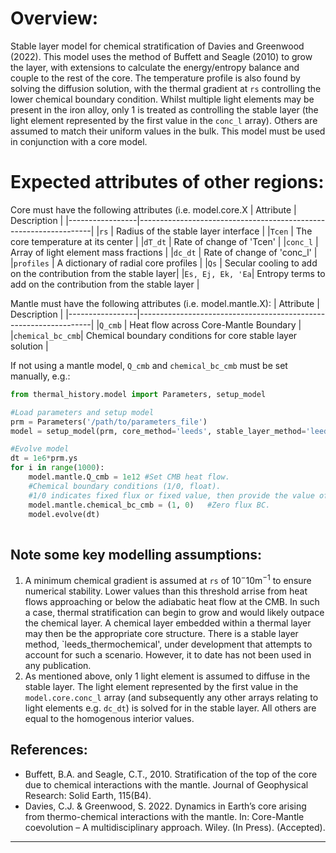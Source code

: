 # Overview:

Stable layer model for chemical stratification of Davies and Greenwood (2022). This model uses the method of Buffett and Seagle (2010) to grow the layer, with extensions to calculate the energy/entropy balance and couple to the rest of the core. The temperature profile is also found by solving the diffusion solution, with the thermal gradient at `rs` controlling the lower chemical boundary condition. Whilst multiple light elements may be present in the iron alloy, only 1 is treated as controlling the stable layer (the light element represented by the first value in the `conc_l` array). Others are assumed to match their uniform values in the bulk. This model must be used in conjunction with a core model.

# Expected attributes of other regions:

Core must have the following attributes (i.e. model.core.X
| Attribute       |            Description                                           |
|-----------------|------------------------------------------------------------------|
|`rs`             |  Radius of the stable layer interface                            |
|`Tcen`           |  The core temperature at its center                              |
|`dT_dt`          |  Rate of change of 'Tcen'                                        |
|`conc_l`         |  Array of light element mass fractions                           |
|`dc_dt`          |  Rate of change of 'conc_l'                                      |
|`profiles`       |  A dictionary of radial core profiles                            |
|`Qs`             |  Secular cooling to add on the contribution from the stable layer|
|`Es, Ej, Ek, 'Ea`|  Entropy terms to add on the contribution from the stable layer  |

Mantle must have the following attributes (i.e. model.mantle.X):
| Attribute       |            Description                                           |
|-----------------|------------------------------------------------------------------|
|`Q_cmb`          |  Heat flow across Core-Mantle Boundary                           |
|`chemical_bc_cmb`|  Chemical boundary conditions for core stable layer solution     |

If not using a mantle model, `Q_cmb` and `chemical_bc_cmb` must be set manually, e.g.:

```python
from thermal_history.model import Parameters, setup_model

#Load parameters and setup model
prm = Parameters('/path/to/parameters_file')
model = setup_model(prm, core_method='leeds', stable_layer_method='leeds_chemical')

#Evolve model
dt = 1e6*prm.ys
for i in range(1000):
    model.mantle.Q_cmb = 1e12 #Set CMB heat flow.
    #Chemical boundary conditions (1/0, float).
    #1/0 indicates fixed flux or fixed value, then provide the value of the boundary condition.
    model.mantle.chemical_bc_cmb = (1, 0)   #Zero flux BC.
    model.evolve(dt)
    
```

## Note some key modelling assumptions:
1. A minimum chemical gradient is assumed at `rs` of $10^-10 \mathrm{m}^{-1}$ to ensure numerical stability. Lower values than this threshold arrise from heat flows approaching or below the adiabatic heat flow at the CMB. In such a case, thermal stratification can begin to grow and would likely outpace the chemical layer. A chemical layer embedded within a thermal layer may then be the appropriate core structure. There is a stable layer method, `leeds_thermochemical', under development that attempts to account for such a scenario. However, it to date has not been used in any publication.
2. As mentioned above, only 1 light element is assumed to diffuse in the stable layer. The light element represented by the first value in the `model.core.conc_l` array (and subsequently any other arrays relating to light elements e.g. `dc_dt`) is solved for in the stable layer. All others are equal to the homogenous interior values.

## References:

- Buffett, B.A. and Seagle, C.T., 2010. Stratification of the top of the core due to chemical interactions with the mantle. Journal of Geophysical Research: Solid Earth, 115(B4).
- Davies, C.J. & Greenwood, S. 2022. Dynamics in Earth’s core arising from thermo-chemical interactions with the mantle. In: Core-Mantle coevolution – A multidisciplinary approach. Wiley. (In Press). (Accepted).

---